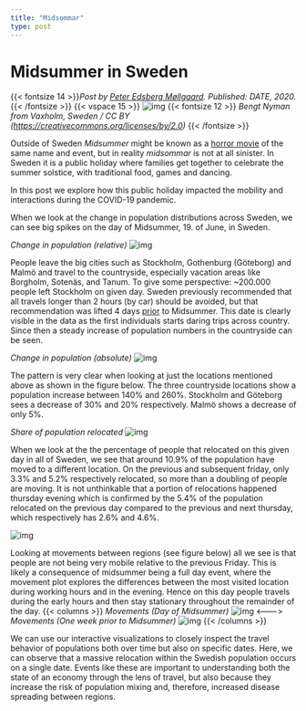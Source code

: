 ```yaml
---
title: "Midsommar"
type: post
---
```

# **Midsummer in Sweden**
{{< fontsize 14 >}}*Post by [Peter Edsberg Møllgaard](mailto:petem@dtu.dk). Published: DATE, 2020.*{{< /fontsize >}}
{{< vspace 15 >}}
![img](/midsommer.png)
{{< fontsize 12 >}} *Bengt Nyman from Vaxholm, Sweden / CC BY (https://creativecommons.org/licenses/by/2.0)* {{< /fontsize >}}

Outside of Sweden *Midsummer* might be known as a [horror movie](https://en.wikipedia.org/wiki/Midsommar_(film)) of the same name and event, but in reality *midsommar* is not at all sinister.
In Sweden it is a public holiday where families get together to celebrate the summer solstice, with traditional food, games and dancing.

In this post we explore how this public holiday impacted the mobility and interactions during the COVID-19 pandemic. 

When we look at the change in population distributions across Sweden, we can see big spikes on the day of Midsummer, 19. of June, in Sweden. 

*Change in population (relative)*
![img](/midsommar-changeall1.png)

People  leave the big cities such as Stockholm, Gothenburg (Göteborg) and Malmö and travel to the countryside, especially vacation areas like Borgholm, 
Sotenäs, and Tanum. To give some perspective: ~200.000 people left Stockholm on given day. Sweden previously recommended that all travels longer 
than 2 hours (by car) should be avoided, but that recommendation was lifted 4 days [prior](https://www.folkhalsomyndigheten.se/smittskydd-beredskap/utbrott/aktuella-utbrott/covid-19/fragor-och-svar/?fbclid=IwAR1tjvvqaxj8JllJXR4oiH6aYy9j8Utag_bfd_akuwcWmYoHb_1AnjcLv3o) to Midsummer. 
This date is clearly visible in the data as the first individuals starts daring trips across country. Since then a steady increase of population numbers in the countryside can be seen.

*Change in population (absolute)*
![img](/midsommar-changeall2.png)


The pattern is very clear when looking at just the locations mentioned above as shown in the figure below. 
The three countryside locations show a population increase between 140% and 260%. Stockholm and Göteborg sees a decrease of 30% and 20% respectively. Malmö shows a decrease of only 5%.
<!---
 This less dramatic change in population seen for Malmö could be due to the city's diversity of culture; around 34.4% of Malmö's population is [foreign born](http://www.statistikdatabasen.scb.se/pxweb/en/ssd/START__BE__BE0101__BE0101Q/UtlSvBakgFin/table/tableViewLayout1/?rxid=86abd797-7854-4564-9150-c9b06ae3ab07c9b06ae3ab07),
in Malmö compared to 24.4% in Stockholm. But all this is speculation, identifying the real reason is out of scope for this post.
SUNE: Maybe too speculative?
--->

*Share of population relocated*
![img](/midsommar-change.png)

When we look at the the percentage of people that relocated on this given day in all of Sweden, we see that around 10.9% 
of the population have moved to a different location. On the previous and subsequent friday, only 3.3% and 5.2% respectively relocated, so more than a doubling
of people are moving. It is not unthinkable that a portion of relocations happened thursday evening which is confirmed by the 
5.4% of the population relocated on the previous day compared to the previous and next thursday, which respectively has 
2.6% and 4.6%.

![img](/midsommar-popurelocate.png)

Looking at movements between regions (see figure below) all we see is that people are not being very mobile relative to the previous Friday. 
This is likely a consequence of midsummer being a full day event, where the movement plot explores the differences between 
the most visited location during working hours and in the evening. Hence on this day people travels during the early hours and then 
stay stationary throughout the remainder of the day.
{{< columns >}}
*Movements (Day of Midsummer)*
![img](/midsommar-choro1.png)
<--->
*Movements (One week prior to Midsummer)*
![img](/midsommar-choro2.png)
{{< /columns >}}

We can use our interactive visualizations to closely inspect the travel behavior of populations both over time but also on specific dates. 
Here, we can observe that a massive relocation within the Swedish population occurs on a single date. 
Events like these are important to understanding both the state of an economy through the lens of travel, but also because they increase 
the risk of population mixing and, therefore, increased disease spreading between regions.


